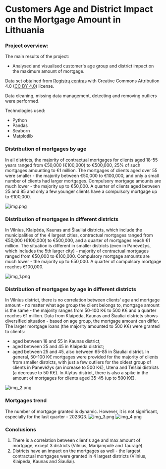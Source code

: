 # Customers Age and District Impact on the Mortgage Amount in Lithuania

### Project overview:

The main results of the project:
* Analysed and visualised customer's age group and district impact on the maximum amount of mortgage.

Data set obtained from [Registrų centras](https://www.registrucentras.lt/p/1561) with Creative Commons Attribution 4.0 
([CC BY 4.0](https://creativecommons.org/licenses/by/4.0/deed.lt)) license. 

Data cleaning, missing data management, detecting and removing outliers were performed. 

Technologies used:
* Python
* Pandas
* Seaborn
* Matplotlib 

### Distribution of mortgages by age
In all districts, the majority of contractual mortgages for clients aged 18-55 years ranged from €50,000 (€100,000) 
to €500,000, 25% of such mortgages amounting to €1 million. The mortgages of clients aged over 55 were smaller -
the majority between €50,000 to €100,000, and only a small number of clients had larger mortgages.
Compulsory mortgage amounts are much lower - the majority up to €50,000.  A quarter of clients aged 
between 25 and 85 and only a few younger clients have a compulsory mortgage up to €100,000. 

![img.png](Images%2Fimg.png)

### Distribution of mortgages in different districts
In Vilnius, Klaipėda, Kaunas and Šiauliai districts, which include the municipalities of the 4 largest cities, 
contractual mortgages ranged from €50,000 (€100,000) to €500,000, and a quarter of mortgages reach €1 million. 
The situation is different in smaller districts (even in Panevėžys, which includes the 5th larger city) - majority 
of contractual mortgages ranged from  €50,000 to €100,000.
Compulsory mortgage amounts are much lower - the majority up to €50,000.  A quarter of compulsory mortgage reaches 
€100,000. 

![img_1.png](Images%2Fimg_1.png)

### Distribution of mortgages by age in different districts
In Vilnius district, there is no correlation between clients' age and mortgage amount  - no matter what age group
the client belongs to, mortgage amount is the same - the majority ranges from 50-100 K€ to 500 K€ and a quarter 
reaches €1 million.
Data from Klaipėda, Kaunas and Šiauliai districts shows diversified situation - based on age group, the mortgage 
amount can differ. The larger mortgage loans (the majority amounted to 500 K€) were granted to clients:
* aged between 18 and 55 in Kaunas district;  
* aged between 25 and 45 in Klaipėda district;
* aged between 25 and 45, also between 65-85 in Šiauliai district.
In general, 50-100 K€ mortgages were provided for the majority of clients from smaller districts, with just a few 
outliers for the oldest group of clients in Panevėžys (an increase to 500 K€), Utena and Telšiai districts 
(a decrease to 50 K€). In Alytus district, there is also a spike in the amount of mortgages for clients aged 35-45 
(up to 500 K€).

![img_2.png](Images%2Fimg_2.png)

### Mortgages trend
The number of mortgage granted is dynamic. However, it is not significant, especially for the last quarter - 2023Q3. 
![img_3.png](Images%2Fimg_3.png)
![img_4.png](Images%2Fimg_4.png)

### Conclusions
1. There is a correlation between client's age and max amount of mortgage, except 3 districts (Vilnius, Marijampolė and 
Tauragė).
2. Districts have an impact on the mortgages as well - the largest contractual mortgages were granted in 4 largest 
districts (Vilnius, Klaipėda, Kaunas and Šiauliai).
